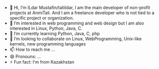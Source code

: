- 👋 Hi, I’m ILdar Mustafin/taliildar, I am the main developer of non-profit projects at AnmiTali. And I am a freelance developer who is not tied to a specific project or organization.
- 👀 I’m interested in web programming and web design but I am also interested in Linux, Python, Java, C.
- 🌱 I’m currently learning Python, Java, C, php
- 💞️ I’m looking to collaborate on Linux, WebProgramming, Unix-like kernels, new programming languages
- 📫 How to reach me ...
- 😄 Pronouns: ...
- ⚡ Fun fact: I'm from Kazakhstan

<!---
AnmiTaliDev/AnmiTaliDev is a ✨ special ✨ repository because its `README.md` (this file) appears on your GitHub profile.
You can click the Preview link to take a look at your changes.
--->
